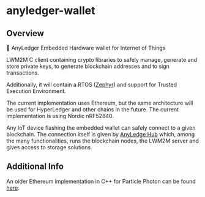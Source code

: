 # anyledger-wallet

## Overview

🏦 AnyLedger Embedded Hardware wallet for Internet of Things

LWM2M C client containing crypto libraries to safely manage, generate and store private keys, to generate blockchain addresses and to sign transactions.

Additionally, it will contain a RTOS ([Zephyr](https://github.com/AnyLedger/zephyr)) and support for Trusted Execution Environment.

The current implementation uses Ethereum, but the same architecture will be used for HyperLedger and other chains in the future. The current implementation is using Nordic nRF52840.

Any IoT device flashing the embedded wallet can safely connect to a given blockchain. The connection itself is given by [AnyLedge Hub](https://github.com/AnyLedger/anyledger-hub) which, among the many functionalities, runs the blockchain nodes, the LWM2M server and gives access to storage solutions.


## Additional Info

An older Ethereum implementation in C++ for Particle Photon can be found [here](https://github.com/AnyLedger/embedded-ethereum-wallet).